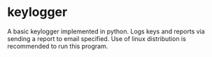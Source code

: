 # keylogger
A basic keylogger implemented in python.
Logs keys and reports via sending a report to email specified.
Use of linux distribution is recommended to run this program.
